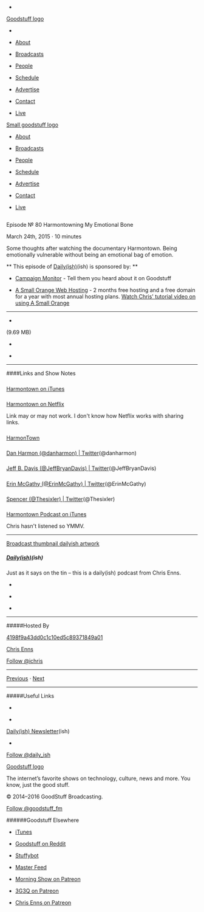 

-
[Goodstuff logo](http://www.goodstuff.fm/)[](/assets/goodstuff_logo-17c1fe6f378352de5d7345f76152130b.svg)

-


-  [About](/about)

-  [Broadcasts](/broadcasts)

-  [People](/people)

-  [Schedule](/schedule)

-  [Advertise](/advertise)

-  [Contact](/contact)

-  [Live](/live)


[Small goodstuff logo](http://www.goodstuff.fm/)[](/assets/small_goodstuff_logo-bf032e72b9ec41494f4d90905f1ad619.svg)


-  [About](/about)

-  [Broadcasts](/broadcasts)

-  [People](/people)

-  [Schedule](/schedule)

-  [Advertise](/advertise)

-  [Contact](/contact)

-  [Live](/live)


##
Episode № 80
Harmontowning My Emotional Bone


March 24th, 2015
·
10
minutes


Some thoughts after watching the documentary Harmontown.  Being emotionally vulnerable without being an emotional bag of emotion.


**
This episode of
[Daily(ish)](/dailyish)(ish)
is sponsored by:
**


-  [Campaign Monitor](http://www.campaignmonitor.com/) - Tell them you heard about it on Goodstuff

-  [A Small Orange Web Hosting](http://asmallorange.7eer.net/c/144877/177701/3107) - 2 months free hosting and a free domain for a year with most annual hosting plans.  [Watch Chris' tutorial video on using A Small Orange](https://www.youtube.com/watch?v=_dQr69-dkbU)


------------------------------


-
[](http://podcasts-1.feedpress.co/10587/dailyish-80.mp3)(9.69 MB)

-
[](http://twitter.com/intent/tweet?text=Daily(ish)%20%E2%84%96%2080%20on%20@goodstuff_fm%20-%20http://goodstuff.fm/dailyish/80)

-
[](http://www.facebook.com/sharer/sharer.php?u=http://goodstuff.fm/dailyish/80)


------------------------------


####Links and Show Notes

#####
[Harmontown on iTunes](https://itunes.apple.com/ca/movie/harmontown/id913666363?uo=4&at=10l4Ki)


#####
[Harmontown on Netflix](http://www.netflix.com/WiPlayer?movieid=70305213&trkid=13462100&tctx=-99%2C-99%2C39064d0a-dc4c-46b2-bc71-b0396a91d7d3-44710475)


Link may or may not work. I don't know how Netflix works with sharing links.


#####
[HarmonTown](http://live.harmontown.com/)


#####
[Dan Harmon (@danharmon) | Twitter](https://twitter.com/danharmon)(@danharmon)


#####
[Jeff B. Davis (@JeffBryanDavis) | Twitter](https://twitter.com/jeffbryandavis)(@JeffBryanDavis)


#####
[Erin McGathy (@ErinMcGathy) | Twitter](https://twitter.com/erinmcgathy)(@ErinMcGathy)


#####
[Spencer (@Thesixler) | Twitter](https://twitter.com/thesixler)(@Thesixler)


#####
[Harmontown Podcast on iTunes](https://itunes.apple.com/ca/podcast/harmontown/id542228532?mt=2&uo=4&at=10l4Ki)


Chris hasn't listened so YMMV.


------------------------------


[Broadcast thumbnail dailyish artwork](/dailyish)[](https://goodstuffs3.s3.amazonaws.com/uploads/broadcast/image/22/broadcast_thumbnail_dailyish_artwork.png)

##### [Daily(ish)](/dailyish)(ish)


Just as it says on the tin – this is a daily(ish) podcast from Chris Enns.

-
[](https://itunes.apple.com/ca/podcast/pdcst/id815675012)

-
[](http://feeds.goodstuff.fm/dailyish)

-
[](mailto:chris@goodstuff.fm?cc=sponsorship%40goodstuff.fm&subject=%5BGoodStuff%20FM%5D%20Sponsorship%20Inquiry%20for%20Daily%28ish%29)


------------------------------


#####Hosted By


[4198f9a43dd0c1c10ed5c89371849a01](/people/chris-enns)[](http://gravatar.com/avatar/4198f9a43dd0c1c10ed5c89371849a01.png?s=300&r=pg)

[Chris Enns](/people/chris-enns)


[Follow @ichris](https://twitter.com/ichris)


------------------------------


[Previous](/dailyish/79)
·
[Next](/dailyish/81)


------------------------------


#####Useful Links

-
[](mailto:chris@goodstuff.fm?subject=%5BGoodstuff%20FM%5D%20Feedback%20for%20Daily%28ish%29)

-
[Daily(ish) Newsletter](http://www.goodstuff.fm/dailyish/newsletter)(ish)


-
[Follow @daily_ish](https://twitter.com/daily_ish)


[Goodstuff logo](http://www.goodstuff.fm/)[](/assets/goodstuff_logo-17c1fe6f378352de5d7345f76152130b.svg)


The internet’s favorite shows on technology, culture, news and more. You know, just the good stuff.


© 2014–2016 GoodStuff Broadcasting.

[Follow @goodstuff_fm](https://twitter.com/goodstufffm)


######Goodstuff Elsewhere

-  [iTunes](https://itunes.apple.com/us/artist/goodstuff-fm/id843385597?mt=2)

-  [Goodstuff on Reddit](https://www.reddit.com/r/Goodstuff_fm/)

-  [Stuffybot](http://stuffybot.goodstuff.fm)

-  [Master Feed](/master/feed)

-  [Morning Show on Patreon](https://www.patreon.com/morningshow)

-  [3G3Q on Patreon](https://www.patreon.com/3g3q)

-  [Chris Enns on Patreon](https://www.patreon.com/ichris)
